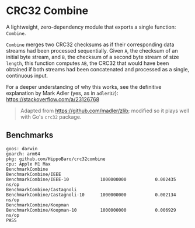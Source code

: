 # CRC32 Combine

A lightweight, zero-dependency module that exports a single function: `Combine`.

`Combine` merges two CRC32 checksums as if their corresponding data streams had been processed sequentially. Given `A`, the checksum of an initial byte stream, and `B`, the checksum of a second byte stream of size `length`, this function computes `AB`, the CRC32 that would have been obtained if both streams had been concatenated and processed as a single, continuous input.

For a deeper understanding of why this works, see the definitive explanation by Mark Adler (yes, as in `adler32`): https://stackoverflow.com/a/23126768

> Adapted from https://github.com/madler/zlib; modified so it plays well with Go's `crc32` package.

## Benchmarks

```
goos: darwin
goarch: arm64
pkg: github.com/HippoBaro/crc32combine
cpu: Apple M1 Max
BenchmarkCombine
BenchmarkCombine/IEEE
BenchmarkCombine/IEEE-10         	1000000000	         0.002435 ns/op
BenchmarkCombine/Castagnoli
BenchmarkCombine/Castagnoli-10   	1000000000	         0.002134 ns/op
BenchmarkCombine/Koopman
BenchmarkCombine/Koopman-10      	1000000000	         0.006929 ns/op
PASS
```